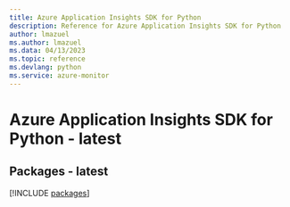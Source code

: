 ```yaml
---
title: Azure Application Insights SDK for Python
description: Reference for Azure Application Insights SDK for Python
author: lmazuel
ms.author: lmazuel
ms.data: 04/13/2023
ms.topic: reference
ms.devlang: python
ms.service: azure-monitor
---
```

# Azure Application Insights SDK for Python - latest
## Packages - latest
[!INCLUDE [packages](application-insights-index.md)]